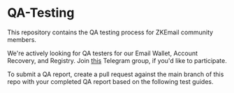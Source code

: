 # QA-Testing

This repository contains the QA testing process for ZKEmail community members. 

We're actively looking for QA testers for our Email Wallet, Account Recovery, and Registry. Join [this](https://t.me/+nDf4C7b15jtlMGIx) Telegram group, if you'd like to participate. 

To submit a QA report, create a pull request against the main branch of this repo with your completed QA report based on the following test guides. 
